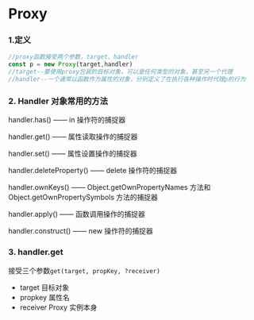 # Proxy

### 1.定义

```js
//proxy函数接受两个参数，target、handler
const p = new Proxy(target,handler)
//target--要使用proxy包装的目标对象，可以是任何类型的对象，甚至另一个代理
//handler--一个通常以函数作为属性的对象，分别定义了在执行各种操作时代理p的行为
```

### 2. Handler 对象常用的方法

handler.has()	——	in 操作符的捕捉器

handler.get()	——	属性读取操作的捕捉器

handler.set()	——	 属性设置操作的捕捉器

handler.deleteProperty()	——	delete 操作符的捕捉器

handler.ownKeys()	——	Object.getOwnPropertyNames 方法和 Object.getOwnPropertySymbols 方法的捕捉器

handler.apply()	——	 函数调用操作的捕捉器

handler.construct()	——	 new 操作符的捕捉器



### 3. handler.get

接受三个参数`get(target, propKey, ?receiver)`

- target 目标对象
- propkey 属性名
- receiver Proxy 实例本身